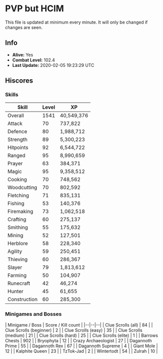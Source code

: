 # PVP but HCIM

This file is updated at minimum every minute. It will only be changed if changes are seen.

## Info

 - **Alive:** Yes
 - **Combat Level:** 102.4
 - **Last Update:** 2020-02-05 19:23:29 UTC

## Hiscores

### Skills

| Skill | Level | XP |
|--|--|--|
| Overall | 1541 | 40,549,376 |
| Attack | 70 | 737,822 |
| Defence | 80 | 1,988,712 |
| Strength | 89 | 5,300,223 |
| Hitpoints | 92 | 6,544,722 |
| Ranged | 95 | 8,990,659 |
| Prayer | 63 | 384,371 |
| Magic | 95 | 9,358,512 |
| Cooking | 70 | 748,562 |
| Woodcutting | 70 | 802,592 |
| Fletching | 71 | 835,131 |
| Fishing | 53 | 140,376 |
| Firemaking | 73 | 1,062,518 |
| Crafting | 60 | 275,137 |
| Smithing | 55 | 175,632 |
| Mining | 52 | 127,501 |
| Herblore | 58 | 228,340 |
| Agility | 59 | 250,451 |
| Thieving | 60 | 286,367 |
| Slayer | 79 | 1,813,612 |
| Farming | 50 | 104,907 |
| Runecraft | 42 | 46,274 |
| Hunter | 45 | 61,655 |
| Construction | 60 | 285,300 |

### Minigames and Bosses

| Minigame / Boss | Score / Kill count |
|--|--|--|
| Clue Scrolls (all) | 84 |
| Clue Scrolls (beginner) | 2 |
| Clue Scrolls (easy) | 35 |
| Clue Scrolls (medium) | 21 |
| Clue Scrolls (hard) | 25 |
| Clue Scrolls (elite) | 1 |
| Barrows Chests | 902 |
| Bryophyta | 12 |
| Crazy Archaeologist | 27 |
| Dagannoth Prime | 55 |
| Dagannoth Rex | 67 |
| Dagannoth Supreme | 4 |
| Giant Mole | 12 |
| Kalphite Queen | 23 |
| TzTok-Jad | 2 |
| Wintertodt | 54 |
| Zulrah | 10 |
